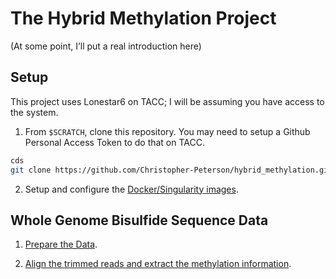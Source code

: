
<!-- README.md is generated from README.Rmd. Please edit that file -->

# The Hybrid Methylation Project

(At some point, I’ll put a real introduction here)

## Setup

This project uses Lonestar6 on TACC; I will be assuming you have access
to the system.

1.  From `$SCRATCH`, clone this repository. You may need to setup a
    Github Personal Access Token to do that on TACC.

``` bash
cds
git clone https://github.com/Christopher-Peterson/hybrid_methylation.git
```

2.  Setup and configure the [Docker/Singularity images](docker/).

## Whole Genome Bisulfide Sequence Data

1.  [Prepare the Data](wgbs_setup/).

2.  [Align the trimmed reads and extract the methylation
    information](alignment_experiments/).
